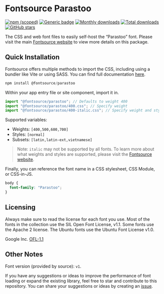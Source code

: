 # Fontsource Parastoo

[![npm (scoped)](https://img.shields.io/npm/v/@fontsource/parastoo?color=brightgreen)](https://www.npmjs.com/package/@fontsource/parastoo) [![Generic badge](https://img.shields.io/badge/fontsource-passing-brightgreen)](https://github.com/fontsource/fontsource) [![Monthly downloads](https://badgen.net/npm/dm/@fontsource/parastoo)](https://github.com/fontsource/fontsource) [![Total downloads](https://badgen.net/npm/dt/@fontsource/parastoo)](https://github.com/fontsource/fontsource) [![GitHub stars](https://img.shields.io/github/stars/fontsource/fontsource.svg?style=social&label=Star)](https://github.com/fontsource/fontsource/stargazers)

The CSS and web font files to easily self-host the “Parastoo” font. Please visit the main [Fontsource website](https://fontsource.org/fonts/parastoo) to view more details on this package.

## Quick Installation

Fontsource offers multiple methods to import the CSS, including using a bundler like Vite or using SASS. You can find full documentation [here](https://fontsource.org/docs/getting-started/introduction).

```javascript
npm install @fontsource/parastoo
```

Within your app entry file or site component, import it in.

```javascript
import "@fontsource/parastoo"; // Defaults to weight 400
import "@fontsource/parastoo/400.css"; // Specify weight
import "@fontsource/parastoo/400-italic.css"; // Specify weight and style
```

Supported variables:
- Weights: `[400,500,600,700]`
- Styles: `[normal]`
- Subsets: `[latin,latin-ext,vietnamese]`

> Note: `italic` may not be supported by all fonts. To learn more about what weights and styles are supported, please visit the [Fontsource website](https://fontsource.org/fonts/parastoo).

Finally, you can reference the font name in a CSS stylesheet, CSS Module, or CSS-in-JS.

```css
body {
  font-family: "Parastoo";
}
```

## Licensing
Always make sure to read the license for each font you use. Most of the fonts in the collection use the SIL Open Font License, v1.1. Some fonts use the Apache 2 license. The Ubuntu fonts use the Ubuntu Font License v1.0.

Google Inc.
[OFL-1.1](http://scripts.sil.org/OFL)

## Other Notes
Font version (provided by source): `v1`.

If you have any suggestions or ideas to improve the performance of font loading or expand the existing library, feel free to star and contribute to this repository. You can share your suggestions or ideas by creating an [issue](https://github.com/fontsource/fontsource/issues).